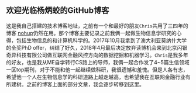 ## 欢迎光临杨炳蛟的GitHub博客

这是我自己搭建的技术博客地址，之前有一个和最好的朋友`Chris`共用了三四年的博客 [nohup](http://www.nohup.cc/)仍然在用。那个博客主要记录之前我俩一起做生物信息学研究的心得，包括生物信息的和计算机科学的。2017年10月我拿到了澳大利亚莫纳什大学的全奖PhD offer，纠结了好久，2018年4月最后决定放弃读博机会来到北京闪银奇异科技有限公司做互联网金融风控方向的数据挖掘和机器学习。`Chris`是我多年的好友，也是我从ME自学转行CS路上的导师，我俩一起合作发了4~5篇生信领域一区top期刊，对于不能和他一起继续做科研，我很遗憾和羞愧。但是人各有志，希望他一个人在生物信息学的科研道路上越走越高，也希望我在互联网金融行业有所建树。之前的博客上面的部分文章，我会逐步转移到这里。
